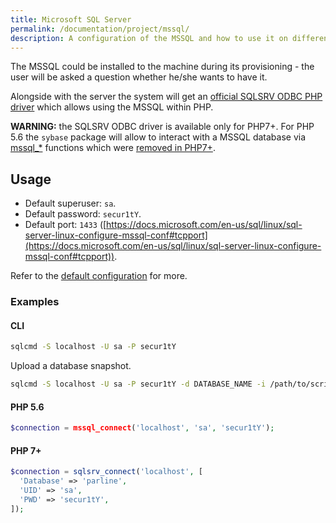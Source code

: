 ```yaml
---
title: Microsoft SQL Server
permalink: /documentation/project/mssql/
description: A configuration of the MSSQL and how to use it on different PHP versions.
---
```


The MSSQL could be installed to the machine during its provisioning - the user will be asked a question whether he/she wants to have it.

Alongside with the server the system will get an [official SQLSRV ODBC PHP driver](https://github.com/Microsoft/msphpsql) which allows using the MSSQL within PHP.

**WARNING:** the SQLSRV ODBC driver is available only for PHP7+. For PHP 5.6 the `sybase` package will allow to interact with a MSSQL database via [mssql_*](http://php.net/manual/ru/book.mssql.php) functions which were [removed in PHP7+](http://php.net/manual/en/function.mssql-connect.php#function.mssql-connect-refsynopsisdiv).

## Usage

- Default superuser: `sa`.
- Default password: `secur1tY`.
- Default port: `1433` ([https://docs.microsoft.com/en-us/sql/linux/sql-server-linux-configure-mssql-conf#tcpport](https://docs.microsoft.com/en-us/sql/linux/sql-server-linux-configure-mssql-conf#tcpport)).

Refer to the [default configuration](https://github.com/BR0kEN-/cikit/tree/master/scripts/roles/cikit-mssql/defaults/main.yml) for more.

### Examples

#### CLI

```bash
sqlcmd -S localhost -U sa -P secur1tY
```

Upload a database snapshot.

```bash
sqlcmd -S localhost -U sa -P secur1tY -d DATABASE_NAME -i /path/to/script.sql -x
```

#### PHP 5.6

```php
$connection = mssql_connect('localhost', 'sa', 'secur1tY');
```

#### PHP 7+

```php
$connection = sqlsrv_connect('localhost', [
  'Database' => 'parline', 
  'UID' => 'sa', 
  'PWD' => 'secur1tY',
]);
```
